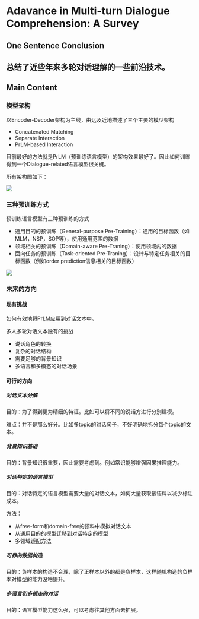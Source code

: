 # Adavance in Multi-turn Dialogue Comprehension: A Survey

## One Sentence Conclusion

## 总结了近些年来多轮对话理解的一些前沿技术。

## Main Content

### 模型架构

以Encoder-Decoder架构为主线，由远及近地描述了三个主要的模型架构

- Concatenated Matching
- Separate Interaction
- PrLM-based Interaction

目前最好的方法就是PrLM（预训练语言模型）的架构效果最好了。因此如何训练得到一个Dialogue-related语言模型很关键。

所有架构图如下：

![](/Users/lyk/Desktop/Finished/pic/001-LM_architecture.png)
### 三种预训练方式

预训练语言模型有三种预训练的方式

- 通用目的的预训练（General-purpose Pre-Training）：通用的目标函数（如MLM，NSP，SOP等），使用通用范围的数据
- 领域相关的预训练（Domain-aware Pre-Traning）：使用领域内的数据
- 面向任务的预训练（Task-oriented Pre-Traning）：设计与特定任务相关的目标函数（例如order prediction信息相关的目标函数）

![](/Users/lyk/Desktop/Finished/pic/001-Dialogue_LM.png)

### 未来的方向

#### 现有挑战

如何有效地将PrLM应用到对话文本中。

多人多轮对话文本独有的挑战

- 说话角色的转换
- 复杂的对话结构
- 需要足够的背景知识
- 多语言和多模态的对话场景

#### 可行的方向

##### 对话文本分解

目的：为了得到更为精细的特征。比如可以将不同的说话方进行分别建模。

难点：并不是那么好分。比如多topic的对话句子，不好明确地拆分每个topic的文本。

##### 背景知识基础

目的：背景知识很重要，因此需要考虑到。例如常识能够增强因果推理能力。

##### 对话特定的语言模型

目的：对话特定的语言模型需要大量的对话文本，如何大量获取该语料以减少标注成本。

方法：

- 从free-form和domain-free的预料中模拟对话文本
- 从通用目的的模型迁移到对话特定的模型
- 多领域适配方法

##### 可靠的数据构造

目的：负样本的构造不合理，除了正样本以外的都是负样本，这样随机构造的负样本对模型的能力没啥提升。

##### 多语言和多模态的对话

目的：语言模型能力这么强，可以考虑往其他方面去扩展。

